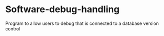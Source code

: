 # Software-debug-handling
Program to allow users to debug that is connected to a database version control
